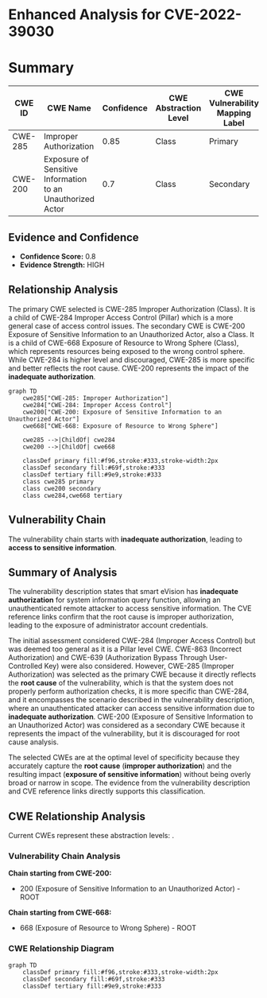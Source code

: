 # Enhanced Analysis for CVE-2022-39030

# Summary
| CWE ID | CWE Name | Confidence | CWE Abstraction Level | CWE Vulnerability Mapping Label | CWE-Vulnerability Mapping Notes |
|---|---|---|---|---|---|
| CWE-285 | Improper Authorization | 0.85 | Class | Primary | Allowed |
| CWE-200 | Exposure of Sensitive Information to an Unauthorized Actor | 0.7 | Class | Secondary | Discouraged |

## Evidence and Confidence

*   **Confidence Score:** 0.8
*   **Evidence Strength:** HIGH

## Relationship Analysis
The primary CWE selected is CWE-285 Improper Authorization (Class). It is a child of CWE-284 Improper Access Control (Pillar) which is a more general case of access control issues. The secondary CWE is CWE-200 Exposure of Sensitive Information to an Unauthorized Actor, also a Class. It is a child of CWE-668 Exposure of Resource to Wrong Sphere (Class), which represents resources being exposed to the wrong control sphere. While CWE-284 is higher level and discouraged, CWE-285 is more specific and better reflects the root cause. CWE-200 represents the impact of the **inadequate authorization**.

```mermaid
graph TD
    cwe285["CWE-285: Improper Authorization"]
    cwe284["CWE-284: Improper Access Control"]
    cwe200["CWE-200: Exposure of Sensitive Information to an Unauthorized Actor"]
    cwe668["CWE-668: Exposure of Resource to Wrong Sphere"]

    cwe285 -->|ChildOf| cwe284
    cwe200 -->|ChildOf| cwe668

    classDef primary fill:#f96,stroke:#333,stroke-width:2px
    classDef secondary fill:#69f,stroke:#333
    classDef tertiary fill:#9e9,stroke:#333
    class cwe285 primary
    class cwe200 secondary
    class cwe284,cwe668 tertiary
```

## Vulnerability Chain
The vulnerability chain starts with **inadequate authorization**, leading to **access to sensitive information**.

## Summary of Analysis
The vulnerability description states that smart eVision has **inadequate authorization** for system information query function, allowing an unauthenticated remote attacker to access sensitive information. The CVE reference links confirm that the root cause is improper authorization, leading to the exposure of administrator account credentials.

The initial assessment considered CWE-284 (Improper Access Control) but was deemed too general as it is a Pillar level CWE. CWE-863 (Incorrect Authorization) and CWE-639 (Authorization Bypass Through User-Controlled Key) were also considered. However, CWE-285 (Improper Authorization) was selected as the primary CWE because it directly reflects the **root cause** of the vulnerability, which is that the system does not properly perform authorization checks, it is more specific than CWE-284, and it encompasses the scenario described in the vulnerability description, where an unauthenticated attacker can access sensitive information due to **inadequate authorization**. CWE-200 (Exposure of Sensitive Information to an Unauthorized Actor) was considered as a secondary CWE because it represents the impact of the vulnerability, but it is discouraged for root cause analysis.

The selected CWEs are at the optimal level of specificity because they accurately capture the **root cause** (**improper authorization**) and the resulting impact (**exposure of sensitive information**) without being overly broad or narrow in scope. The evidence from the vulnerability description and CVE reference links directly supports this classification.


## CWE Relationship Analysis

Current CWEs represent these abstraction levels: .


### Vulnerability Chain Analysis

**Chain starting from CWE-200:**
- 200 (Exposure of Sensitive Information to an Unauthorized Actor) - ROOT


**Chain starting from CWE-668:**
- 668 (Exposure of Resource to Wrong Sphere) - ROOT



### CWE Relationship Diagram

```mermaid
graph TD
    classDef primary fill:#f96,stroke:#333,stroke-width:2px
    classDef secondary fill:#69f,stroke:#333
    classDef tertiary fill:#9e9,stroke:#333
```